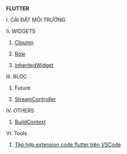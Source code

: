 **FLUTTER**

I. CÀI ĐẶT MÔI TRƯỜNG

II. WIDGETS

1. [Cloumn](widgets/column.md)

2. [Row](widgets/row.md)

3. [InheritedWidget](widgets/inherited_widget.md)

III. BLOC

1. Future

2. [StreamController](bloc/stream_controller.md)

IV. OTHERS

1. [BuildContext](orthers/build_context.md)

VI. Tools

1. [Tập hợp extension code flutter trên VSCode](tools/extension_vscode.md)